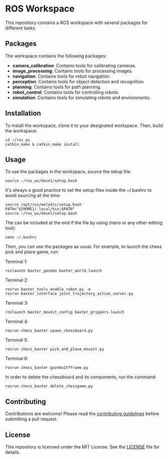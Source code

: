 # ROS Workspace

This repository contains a ROS workspace with several packages for different tasks.

## Packages

The workspace contains the following packages:

* **camera_calibration**: Contains tools for calibrating cameras.
* **image_processing**: Contains tools for processing images.
* **navigation**: Contains tools for robot navigation.
* **perception**: Contains tools for object detection and recognition.
* **planning**: Contains tools for path planning.
* **robot_control**: Contains tools for controlling robots.
* **simulation**: Contains tools for simulating robots and environments.

## Installation

To install the workspace, clone it to your designated workspace. Then, build the workspace:

```
cd ~/ros_ws
catkin_make & catkin_make install
```

## Usage

To use the packages in the workspace, source the setup file:

```
source ~/ros_ws/devel/setup.bash
```

It's always a good practice to set the setup files inside the ~/.bashrc to avoid sourcing all the time:


```
source /opt/ros/melodic/setup.bash
PATH="${HOME}/.local/bin:$PATH"
source ~/ros_ws/devel/setup.bash
```

The can be included at the end if the file by using (nano or any other editing tool):


```
nano ~/.bashrc
```

Then, you can use the packages as usual. For example, to launch the chess pick and place game, run:

Terminal 1:
```
roslaunch baxter_gazebo baxter_world.launch
```
Terminal 2:
```
rosrun baxter_tools enable_robot.py -e
rosrun baxter_interface joint_trajectory_action_server.py
```
Terminal 3:
```
roslaunch baxter_moveit_config baxter_grippers.launch
```
Terminal 4:
```
rosrun chess_baxter spawn_chessboard.py
```
Terminal 5:
```
rosrun chess_baxter pick_and_plave_moveit.py
```
Terminal 6:
```
rosrun chess_baxter gazebo2tfframe.py
```

In order to delete the chessboard and its components, run the command:
```
rosrun chess_baxter delete_chessgame.py
```


## Contributing

Contributions are welcome! Please read the [contributing guidelines](CONTRIBUTING.md) before submitting a pull request.

## License

This repository is licensed under the MIT License. See the [LICENSE](LICENSE) file for details.
